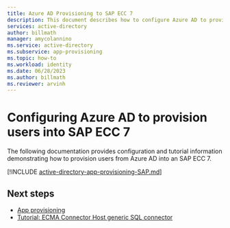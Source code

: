 ```yaml
---
title: Azure AD Provisioning to SAP ECC 7
description: This document describes how to configure Azure AD to provision users into SAP ECC 7.
services: active-directory
author: billmath
manager: amycolannino
ms.service: active-directory
ms.subservice: app-provisioning
ms.topic: how-to
ms.workload: identity
ms.date: 06/28/2023
ms.author: billmath
ms.reviewer: arvinh
---
```


# Configuring Azure AD to provision users into SAP ECC 7
The following documentation provides configuration and tutorial information demonstrating how to provision users from Azure AD into an SAP ECC 7.  


[!INCLUDE [active-directory-app-provisioning-SAP.md](../../../includes/active-directory-app-provisioning-SAP.md)]

## Next steps

- [App provisioning](user-provisioning.md)
- [Tutorial: ECMA Connector Host generic SQL connector](tutorial-ecma-sql-connector.md)
